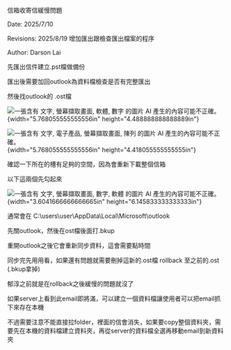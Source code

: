 信箱收寄信緩慢問題

Date: 2025/7/10

Revisions: 2025/8/19 增加匯出跟檢查匯出檔案的程序

Author: Darson Lai

先匯出信件建立.pst檔做備份

匯出後需要加回outlook為資料檔檢查是否有完整匯出

然後找outlook的 .ost檔

![一張含有 文字, 螢幕擷取畫面, 軟體, 數字 的圖片 AI
產生的內容可能不正確。](media/media/image1.png){width="5.768055555555556in"
height="4.488888888888889in"}

![一張含有 文字, 電子產品, 螢幕擷取畫面, 陳列 的圖片 AI
產生的內容可能不正確。](media/media/image2.png){width="5.768055555555556in"
height="4.418055555555555in"}

確認一下所在的槽有足夠的空間，因為會重新下載整個信箱

以下這兩個先勾起來

![一張含有 文字, 螢幕擷取畫面, 數字, 軟體 的圖片 AI
產生的內容可能不正確。](media/media/image3.png){width="3.6041666666666665in"
height="6.145833333333333in"}

通常會在 C:\\users\\user\\AppData\\Local\\Microsoft\\outlook

先關outlook，然後在ost檔後面打.bkup

重開outlook之後它會重新同步資料，這會需要點時間

同步完先用用看，如果還有問題就需要刪掉這新的.ost檔 rollback 至之前的.ost
(.bkup拿掉)

郁淳之前就是在rollback之後緩慢的問題就沒了

如果server上看到此email即將滿，可以建立一個資料檔讓使用者可以把email抓下來存在本機

不過需要注意不能直接拉folder，裡面的信會消失，如果要copy整個資料夾，需要先在本機的資料檔建立資料夾，再從server的資料檔全選再移動email到新資料夾
